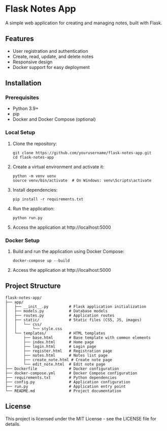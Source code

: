 # Flask Notes App

A simple web application for creating and managing notes, built with Flask.

## Features

- User registration and authentication
- Create, read, update, and delete notes
- Responsive design
- Docker support for easy deployment

## Installation

### Prerequisites

- Python 3.9+
- pip
- Docker and Docker Compose (optional)

### Local Setup

1. Clone the repository:
   ```
   git clone https://github.com/yourusername/flask-notes-app.git
   cd flask-notes-app
   ```

2. Create a virtual environment and activate it:
   ```
   python -m venv venv
   source venv/bin/activate  # On Windows: venv\Scripts\activate
   ```

3. Install dependencies:
   ```
   pip install -r requirements.txt
   ```

4. Run the application:
   ```
   python run.py
   ```

5. Access the application at http://localhost:5000

### Docker Setup

1. Build and run the application using Docker Compose:
   ```
   docker-compose up --build
   ```

2. Access the application at http://localhost:5000

## Project Structure

```
flask-notes-app/
├── app/
│   ├── __init__.py         # Flask application initialization
│   ├── models.py           # Database models
│   ├── routes.py           # Application routes
│   ├── static/             # Static files (CSS, JS, images)
│   │   └── css/
│   │       └── style.css
│   └── templates/          # HTML templates
│       ├── base.html       # Base template with common elements
│       ├── index.html      # Home page
│       ├── login.html      # Login page
│       ├── register.html   # Registration page
│       ├── notes.html      # Notes list page
│       ├── create_note.html # Create note page
│       └── edit_note.html  # Edit note page
├── Dockerfile              # Docker configuration
├── docker-compose.yml      # Docker Compose configuration
├── requirements.txt        # Python dependencies
├── config.py               # Application configuration
├── run.py                  # Application entry point
└── README.md               # Project documentation
```

## License

This project is licensed under the MIT License - see the LICENSE file for details.